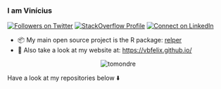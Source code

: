 ### I am Vinícius

<!-- badges: start --> 
[comment]: <> (https://shields.io/category/other)

<a href="https://twitter.com/vbfelix" target="blank"><img src="https://img.shields.io/twitter/follow/vbfelix?label=Twitter&amp;style=social" alt="Followers on Twitter"/></a>
<a href="https://stackoverflow.com/users/9696037/vin%c3%adcius-f%c3%a9lix" target="blank"><img src="https://img.shields.io/stackexchange/stackoverflow/r/9696037?label=Reputation&amp;logo=StackOverflow&amp;logoColor=orange&amp;style=social" alt="StackOverflow Profile"/></a>
<a href="https://www.linkedin.com/in/vin%C3%ADcius-f%C3%A9lix-962010140/" target="blank"><img src="https://shields.io/badge/Connect-0A66C2?logo=linkedin&amp;logoColor=white" alt="Connect on LinkedIn"/></a>

<!-- badges: end -->

- 📦 My main open source project is the R package: [relper](https://vbfelix.github.io/relper/) 
- 🔗 Also take a look at my website at: <https://vbfelix.github.io/> 

<p align="center"> <img src="https://github-readme-stats.vercel.app/api?username=vbfelix&show_icons=true&theme=great-gatsby" alt="tomondre" />


Have a look at my repositories below ⬇️
